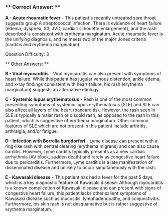 ### ** Correct Answer: **

**A - Acute rheumatic fever** - This patient's recently untreated sore throat suggests group A streptococcal infection. There is evidence of heart failure (edema, dyspnea, S3, JVD, cardiac silhouette enlargement), and the rash described is consistent with erythema marginatum. Acute rheumatic fever is the unifying diagnosis, and he meets two of the major Jones criteria (carditis and erythema marginatum).

Question Difficulty: 3

** Other Answers: **

**B - Viral myocarditis** - Viral myocarditis can also present with symptoms of heart failure. While this patient has jugular venous distention, ankle edema, and x-ray findings consistent with heart failure, his rash (erythema marginatum) suggests an alternative etiology.

**C - Systemic lupus erythematosus** - Rash is one of the most common presenting symptoms of systemic lupus erythematosus (SLE) and SLE can also affect all layers of the heart (pancarditis). However, the rash seen in SLE is typically a malar rash or discoid rash, as opposed to the rash in this patient, which is suggestive of erythema marginatum. Other common features of SLE which are not present in this patient include arthritis, arthralgia, and/or fatigue.

**D - Infection with Borrelia burgdorferi** - Lyme disease can present with a ring-like rash with central clearing (erythema migrans) and can also cause carditis. However, Lyme carditis typically presents as a new cardiac arrhythmia (AV block, sudden death) and rarely as congestive heart failure due to pericarditis. Furthermore, Lyme carditis is a late manifestation of disseminated disease and unlikely to occur simultaneously with the rash.

**E - Kawasaki disease** - This patient has had a fever for the past 5 days, which is a key diagnostic feature of Kawasaki disease. Although myocarditis is a known complication of Kawasaki disease and can present with signs of congestive heart failure, this patient lacks other salient symptoms of Kawasaki disease such as mucositis, lymphadenopathy, and conjunctivitis. Furthermore, his skin rash is not desquamative but is rather suggestive of erythema marginatum.

